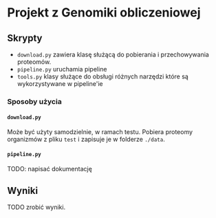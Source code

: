 # Projekt z Genomiki obliczeniowej


## Skrypty
 - `download.py` zawiera klasę służącą do pobierania i przechowywania proteomów.
 - `pipeline.py` uruchamia pipeline
 - `tools.py` klasy służące do obsługi różnych narzędzi które są wykorzystywane w pipeline'ie

### Sposoby użycia
#### `download.py`
Może być użyty samodzielnie, w ramach testu. Pobiera proteomy organizmów z pliku `test` i zapisuje je w folderze `./data`.

#### `pipeline.py`
TODO: napisać dokumentację

## Wyniki
TODO zrobić wyniki.
